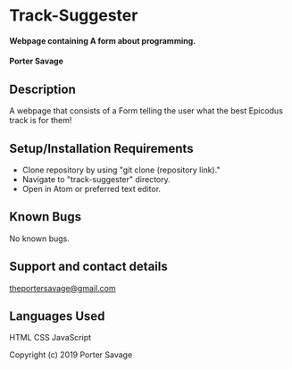 # Track-Suggester

#### Webpage containing A form about programming.

#### Porter Savage

## Description

A webpage that consists of a Form telling the user what the best Epicodus track is for them!

## Setup/Installation Requirements

* Clone repository by using "git clone (repository link)."
* Navigate to "track-suggester" directory.
* Open in Atom or preferred text editor.

## Known Bugs

No known bugs.

## Support and contact details

theportersavage@gmail.com

## Languages Used

HTML
CSS
JavaScript

Copyright (c) 2019 Porter Savage
